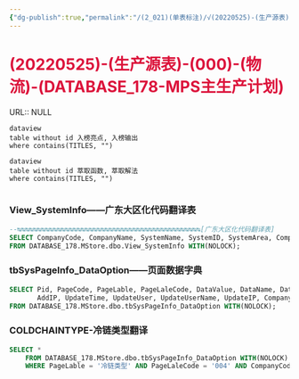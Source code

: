 ```yaml
---
{"dg-publish":true,"permalink":"/(2_021)(单表标注)/√(20220525)-(生产源表)-(000)-(物流)-(DATABASE_178-MPS主生产计划)/"}
---
```



# <font color=#DC143C>(20220525)-(生产源表)-(000)-(物流)-(DATABASE_178-MPS主生产计划)</font>
URL:: NULL

```
dataview
table without id 入榜亮点, 入榜输出
where contains(TITLES, "")
```

```
dataview
table without id 萃取函数, 萃取解法
where contains(TITLES, "")
```

```toc
```

### View_SystemInfo——广东大区化代码翻译表
```SQL
--↹↹↹↹↹↹↹↹↹↹↹↹↹↹↹↹↹↹↹↹↹↹↹↹↹↹↹↹↹↹↹↹↹↹↹↹↹↹↹↹↹↹↹↹↹↹[广东大区化代码翻译表]
SELECT CompanyCode, CompanyName, SystemName, SystemID, SystemArea, CompanyLevel, SortNO, SortNO_Area, DataStatus
FROM DATABASE_178.MStore.dbo.View_SystemInfo WITH(NOLOCK);
```

### tbSysPageInfo_DataOption——页面数据字典
```SQL
SELECT Pid, PageCode, PageLable, PageLaleCode, DataValue, DataName, DataType, SortNO, DataStatus, AddTime, AddUser, AddUserName,
       AddIP, UpdateTime, UpdateUser, UpdateUserName, UpdateIP, CompanyCode
FROM DATABASE_178.MStore.dbo.tbSysPageInfo_DataOption WITH(NOLOCK);
```

### COLDCHAINTYPE-冷链类型翻译
```SQL
SELECT *
    FROM DATABASE_178.MStore.dbo.tbSysPageInfo_DataOption WITH(NOLOCK)
    WHERE PageLable = '冷链类型' AND PageLaleCode = '004' AND CompanyCode = 'GD' AND DataStatus = 1
```















